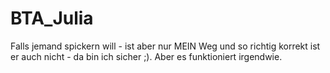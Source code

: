 # BTA_Julia
Falls jemand spickern will - ist aber nur MEIN Weg und so richtig korrekt ist er auch nicht - da bin ich sicher ;). Aber es funktioniert irgendwie.
